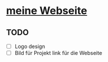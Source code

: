 # [meine Webseite](https://til-pockrandt.de)

## TODO

- [ ] Logo design
- [ ] Bild für Projekt link für die Webseite